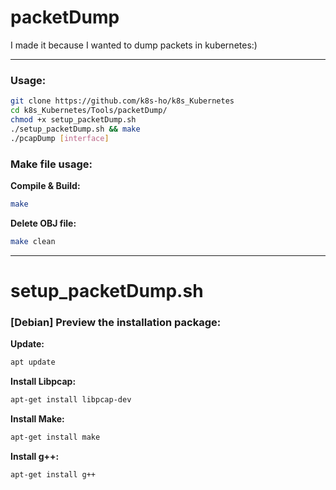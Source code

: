 # packetDump
  
I made it because I wanted to dump packets in kubernetes:)

---

### Usage: 
```bash
git clone https://github.com/k8s-ho/k8s_Kubernetes  
cd k8s_Kubernetes/Tools/packetDump/   
chmod +x setup_packetDump.sh  
./setup_packetDump.sh && make  
./pcapDump [interface]  
```

### Make file usage:
__Compile & Build:__ 
```bash
make
```
__Delete OBJ file:__ 
```bash
make clean  
```
---
# setup_packetDump.sh
### [Debian] Preview the installation package:   
__Update:__ 
```bash
apt update  
```
__Install Libpcap:__ 
```bash
apt-get install libpcap-dev  
```
__Install Make:__ 
```bash
apt-get install make  
```
__Install g++:__ 
```bash
apt-get install g++  
```
  



